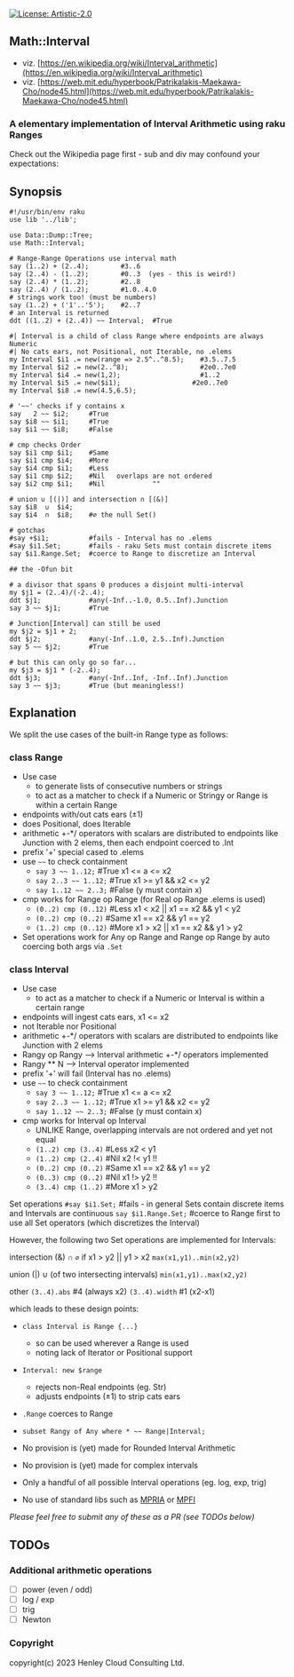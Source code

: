 [![License: Artistic-2.0](https://img.shields.io/badge/License-Artistic%202.0-0298c3.svg)](https://opensource.org/licenses/Artistic-2.0)

## Math::Interval

- viz. [https://en.wikipedia.org/wiki/Interval_arithmetic](https://en.wikipedia.org/wiki/Interval_arithmetic)
- viz. [https://web.mit.edu/hyperbook/Patrikalakis-Maekawa-Cho/node45.html](https://web.mit.edu/hyperbook/Patrikalakis-Maekawa-Cho/node45.html)

### A elementary implementation of Interval Arithmetic using raku Ranges

Check out the Wikipedia page first - sub and div may confound your expectations:

## Synopsis

```perl6
#!/usr/bin/env raku
use lib '../lib';

use Data::Dump::Tree;
use Math::Interval;

# Range-Range Operations use interval math
say (1..2) + (2..4);        #3..6
say (2..4) - (1..2);        #0..3  (yes - this is weird!)
say (2..4) * (1..2);        #2..8
say (2..4) / (1..2);        #1.0..4.0
# strings work too! (must be numbers)
say (1..2) + ('1'..'5');    #2..7
# an Interval is returned
ddt ((1..2) + (2..4)) ~~ Interval;  #True

#| Interval is a child of class Range where endpoints are always Numeric
#| No cats ears, not Positional, not Iterable, no .elems
my Interval $i1 .= new(range => 2.5^..^8.5);    #3.5..7.5
my Interval $i2 .= new(2..^8);                  #2e0..7e0
my Interval $i4 .= new(1,2);                    #1..2
my Interval $i5 .= new($i1);                  #2e0..7e0
my Interval $i8 .= new(4.5,6.5);

# '~~' checks if y contains x
say   2 ~~ $i2;     #True
say $i8 ~~ $i1;     #True
say $i1 ~~ $i8;     #False

# cmp checks Order
say $i1 cmp $i1;    #Same
say $i1 cmp $i4;    #More
say $i4 cmp $i1;    #Less
say $i1 cmp $i2;    #Nil   overlaps are not ordered
say $i2 cmp $i1;    #Nil            ""

# union ∪ [(|)] and intersection ∩ [(&)]
say $i8  ∪  $i4;
say $i4  ∩  $i8;    #∅ the null Set()

# gotchas
#say +$i1;          #fails - Interval has no .elems
#say $i1.Set;       #fails - raku Sets must contain discrete items
say $i1.Range.Set;  #coerce to Range to discretize an Interval

## the -Ofun bit

# a divisor that spans 0 produces a disjoint multi-interval
my $j1 = (2..4)/(-2..4);
ddt $j1;            #any(-Inf..-1.0, 0.5..Inf).Junction
say 3 ~~ $j1;       #True

# Junction[Interval] can still be used
my $j2 = $j1 + 2;
ddt $j2;            #any(-Inf..1.0, 2.5..Inf).Junction
say 5 ~~ $j2;       #True

# but this can only go so far...
my $j3 = $j1 * (-2..4);
ddt $j3;            #any(-Inf..Inf, -Inf..Inf).Junction
say 3 ~~ $j3;       #True (but meaningless!)
```

## Explanation

We split the use cases of the built-in Range type as follows:

### class Range

- Use case
  - to generate lists of consecutive numbers or strings
  - to act as a matcher to check if a Numeric or Stringy or Range is within a certain Range
- endpoints with/out cats ears (±1)
- does Positional, does Iterable
- arithmetic +-*/ operators with scalars are distributed to endpoints like Junction with 2 elems, then each endpoint coerced to .Int
- prefix '+' special cased to .elems
- use ```~~``` to check containment
  - ```say 3 ~~ 1..12;```    #True   x1 <= a <= x2
  - ```say 2..3 ~~ 1..12;``` #True   x1 >= y1 && x2 <= y2
  - ```say 1..12 ~~ 2..3;``` #False  (y must contain x)
- cmp works for Range op Range (for Real op Range .elems is used)
  - ```(0..2) cmp (0..12)``` #Less   x1 < x2 || x1 == x2 && y1 < y2
  - ```(0..2) cmp (0..2)```  #Same   x1 == x2 && y1 == y2
  - ```(1..2) cmp (0..12)``` #More   x1 > x2 || x1 == x2 && y1 > y2
- Set operations work for Any op Range and Range op Range by auto coercing both args via ```.Set``` 


### class Interval

- Use case
  - to act as a matcher to check if a Numeric or Interval is within a certain range
- endpoints will ingest cats ears, x1 <= x2
- not Iterable nor Positional
- arithmetic +-*/ operators with scalars are distributed to endpoints like Junction with 2 elems
- Rangy op Rangy --> Interval arithmetic +-*/ operators implemented
- Rangy ** N --> Interval operator implemented
- prefix '+' will fail (Interval has no .elems)
- use ```~~``` to check containment
  - ```say 3 ~~ 1..12;```    #True   x1 <= a <= x2
  - ```say 2..3 ~~ 1..12;``` #True   x1 >= y1 && x2 <= y2
  - ```say 1..12 ~~ 2..3;``` #False  (y must contain x)
- cmp works for Interval op Interval
  - UNLIKE Range, overlapping intervals are not ordered and yet not equal
  - ```(1..2) cmp (3..4)``` #Less    x2 < y1
  - ```(1..2) cmp (2..4)``` #Nil     x2 !< y1                  !!    
  - ```(0..2) cmp (0..2)``` #Same    x1 == x2 && y1 == y2
  - ```(0..3) cmp (0..2)``` #Nil     x1 !> y2                  !!
  - ```(3..4) cmp (1..2)``` #More    x1 > y2

Set operations
```#say $i1.Set;```            #fails - in general Sets contain discrete items and Intervals are continuous
```say $i1.Range.Set;```       #coerce to Range first to use all Set operators (which discretizes the Interval)

However, the following two Set operations are implemented for Intervals:

intersection (&) ∩
```∅```    if x1 > y2 || y1 > x2
```max(x1,y1)..min(x2,y2)```

union (|) ∪ (of two intersecting intervals)
```min(x1,y1)..max(x2,y2)```

other
```(3..4).abs```    #4   (always x2)
```(3..4).width```  #1   (x2-x1)

which leads to these design points:
- ```class Interval is Range {...}```
  - so can be used wherever a Range is used
  - noting lack of Iterator or Positional support
- ```Interval: new $range```
  - rejects non-Real endpoints (eg. Str)
  - adjusts endpoints (±1) to strip cats ears
- ```.Range``` coerces to Range
- ```subset Rangy of Any where * ~~ Range|Interval;```

- No provision is (yet) made for Rounded Interval Arithmetic
- No provision is (yet) made for complex intervals
- Only a handful of all possible Interval operations (eg. log, exp, trig)
- No use of standard libs such as [MPRIA](https://www.gnu.org/software/mpria/) or [MPFI](https://metacpan.org/pod/Math::MPFI)

_Please feel free to submit any of these as a PR (see TODOs below)_

## TODOs
### Additional arithmetic operations
- [ ] power (even / odd)
- [ ] log / exp
- [ ] trig
- [ ] Newton

### Copyright
copyright(c) 2023 Henley Cloud Consulting Ltd.
